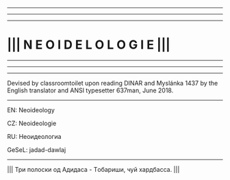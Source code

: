 ______________________________________________________________
______________________________________________________________
______________________________________________________________

# ||| N E O I D E L O L O G I E |||
______________________________________________________________
______________________________________________________________
______________________________________________________________

Devised by classroomtoilet upon reading DINAR and Myslánka 1437 by the English translator and ANSI typesetter 637man, June 2018.

***

EN: Neoideology

CZ: Neoideologie

RU: Неоидеологиа

GeSeL: jadad-dawlaj

***

|||   Три полоски од Адидаса - Tобариши, чуй хардбасса.   |||
